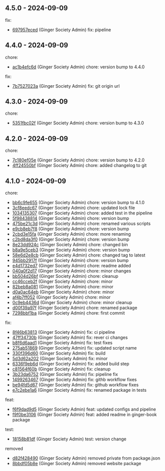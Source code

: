 ## 4.5.0 - 2024-09-09

fix:

- [697957eced](https://github.com/ginger-society/ginger-book697957eced9ee86e722527ca68b4077147fb15aa) (Ginger Society Admin) fix: pipeline

## 4.4.0 - 2024-09-09

chore:

- [ac1b4efc6d](https://github.com/ginger-society/ginger-bookac1b4efc6d5e52ed996925d7728f38f4a222f231) (Ginger Society Admin) chore: version bump to 4.4.0

fix:

- [7b7527023a](https://github.com/ginger-society/ginger-book7b7527023a49fbbff942712b3f52795b1f694fc4) (Ginger Society Admin) fix: git origin url

## 4.3.0 - 2024-09-09

chore:

- [5351fbc02f](https://github.com/ginger-society/ginger-book5351fbc02f4d0695c79a253d8570d91e25890bf4) (Ginger Society Admin) chore: version bump to 4.3.0

## 4.2.0 - 2024-09-09

chore:

- [7c180ef05e](https://github.com/ginger-society/ginger-book7c180ef05ef864a3c3d62b01f7fae598a1c853d7) (Ginger Society Admin) chore: version bump to 4.2.0
- [4ff24550bf](https://github.com/ginger-society/ginger-book4ff24550bf34a85f29e8cc7fbb11f92111e7d8aa) (Ginger Society Admin) chore: added changelog to git

## 4.1.0 - 2024-09-09

chore:

- [bb6c9fe655](https://github.com/ginger-society/ginger-bookbb6c9fe65561b7a8880fb0880d8d79bf86f15525) (Ginger Society Admin) chore: version bump to 4.1.0
- [3cf8eedc67](https://github.com/ginger-society/ginger-book3cf8eedc673656736c53bb1c125731988a5d87b6) (Ginger Society Admin) chore: updated lock file
- [1034135307](https://github.com/ginger-society/ginger-book10341353073e3dee5aa5d9fd6d14f61285dad3d9) (Ginger Society Admin) chore: added test in the pipeline
- [5f98438814](https://github.com/ginger-society/ginger-book5f9843881470c006913b1c25e9ae7b1ad82c3474) (Ginger Society Admin) chore: version bump
- [475be21c3d](https://github.com/ginger-society/ginger-book475be21c3d01f5be3352685d7804dc093edd18a0) (Ginger Society Admin) chore: renamed various scripts
- [e9cb8eb7f8](https://github.com/ginger-society/ginger-booke9cb8eb7f8ae7c658d8d0003e0441e0bf10f6c9e) (Ginger Society Admin) chore: version bump
- [2cbd3e15fa](https://github.com/ginger-society/ginger-book2cbd3e15fa5f91c7870cb3c780be520b766a51f3) (Ginger Society Admin) chore: more renaming
- [c2bd8da3f0](https://github.com/ginger-society/ginger-bookc2bd8da3f0c0671ead59dbb4cf09d393364839a9) (Ginger Society Admin) chore: version bump
- [8e23dd924c](https://github.com/ginger-society/ginger-book8e23dd924c38b579df1e2421354f554b11040235) (Ginger Society Admin) chore: changed bin
- [b8a9e5ceb3](https://github.com/ginger-society/ginger-bookb8a9e5ceb3426858820e9865932968259fc5bd66) (Ginger Society Admin) chore: version bump
- [58e6d2e8cb](https://github.com/ginger-society/ginger-book58e6d2e8cbca90c37c6b278f0d1751feaef9791e) (Ginger Society Admin) chore: changed tag to latest
- [945bb2917f](https://github.com/ginger-society/ginger-book945bb2917f346b276299648bc6a61b348de1944e) (Ginger Society Admin) chore: version bump
- [e4d1732ed7](https://github.com/ginger-society/ginger-booke4d1732ed7adb6fc6e332202043e7c3230acf315) (Ginger Society Admin) chore: readme added
- [040a0f2d17](https://github.com/ginger-society/ginger-book040a0f2d17b6484dd55e906e4670f717026a066d) (Ginger Society Admin) chore: minor changes
- [bb504d26bf](https://github.com/ginger-society/ginger-bookbb504d26bf2a2cd6e5772f8d52ae4af5a971f0d7) (Ginger Society Admin) chore: cleanup
- [cc46cceb2f](https://github.com/ginger-society/ginger-bookcc46cceb2fff54c2be9f0ccb4e6ddc743e9b4ed2) (Ginger Society Admin) chore: minor
- [82beb8a081](https://github.com/ginger-society/ginger-book82beb8a0816d61b857c9d7b34c99a48985cc086c) (Ginger Society Admin) chore: minor
- [d0a0ac64eb](https://github.com/ginger-society/ginger-bookd0a0ac64ebe2fa35435136420058d4e6098a997b) (Ginger Society Admin) chore: minor
- [af4b7ff052](https://github.com/ginger-society/ginger-bookaf4b7ff052ff95d66275e8f29b8eb791b89d7074) (Ginger Society Admin) chore: minor
- [0c9eb4436d](https://github.com/ginger-society/ginger-book0c9eb4436df317eeaa2e55122a426af66f7e60a6) (Ginger Society Admin) chore: minor cleanup
- [d00f39a97f](https://github.com/ginger-society/ginger-bookd00f39a97f3f215897a915471a5e6824736548c8) (Ginger Society Admin) chore: renamed package
- [7298bbf1ba](https://github.com/ginger-society/ginger-book7298bbf1bad067723863134a916e044630428391) (Ginger Society Admin) chore: first commit

fix:

- [8f46b63813](https://github.com/ginger-society/ginger-book8f46b638133425d9bdb4bf1f2fd8c213d554f6c9) (Ginger Society Admin) fix: ci pipeline
- [47ff34730b](https://github.com/ginger-society/ginger-book47ff34730b5871f286ee2619a8e4ee4ca024a5fd) (Ginger Society Admin) fix: rever ci changes
- [b8f6d6aad1](https://github.com/ginger-society/ginger-bookb8f6d6aad1b472fd1313a5e62cee6a3bdd5a9fba) (Ginger Society Admin) fix: test fixes
- [275ab51869](https://github.com/ginger-society/ginger-book275ab51869dbdcd82b2877f768f563855e43d1a6) (Ginger Society Admin) fix: updated script name
- [330f396d60](https://github.com/ginger-society/ginger-book330f396d60162e96ab1cf4e7c3dd539a9fecf2f6) (Ginger Society Admin) fix: build
- [5d3d62a202](https://github.com/ginger-society/ginger-book5d3d62a20281032bdb816faf7bff11efac9cc517) (Ginger Society Admin) fix: minor
- [6336f9eb6d](https://github.com/ginger-society/ginger-book6336f9eb6d4d41a036e42110db7fc351b76ab291) (Ginger Society Admin) fix: added build step
- [c81564f60b](https://github.com/ginger-society/ginger-bookc81564f60b32cba1621b9e5bbc3bfac71540883e) (Ginger Society Admin) fix: cleanup
- [3b23da6752](https://github.com/ginger-society/ginger-book3b23da6752b59b8a1f689c70fb0b83af9dd8b7cc) (Ginger Society Admin) fix: pipeline fix
- [1499263467](https://github.com/ginger-society/ginger-book14992634678f556d6ef7e33b85083bc60a88229b) (Ginger Society Admin) fix: githb workflow fixes
- [be94fd5d67](https://github.com/ginger-society/ginger-bookbe94fd5d6728740fd90154d6bf09b6990a557fbd) (Ginger Society Admin) fix: github workflow fixes
- [e7c2ebe1a6](https://github.com/ginger-society/ginger-booke7c2ebe1a607f017d71d2207fee045ea6f8be48d) (Ginger Society Admin) fix: renamed package in tests

feat:

- [f6f9dad9d5](https://github.com/ginger-society/ginger-bookf6f9dad9d5f116f45ce336ba59bb562d5a6857fa) (Ginger Society Admin) feat: updated configs and pipeline
- [f9f0be3106](https://github.com/ginger-society/ginger-bookf9f0be3106a237676e6b21230f388b8dde690d58) (Ginger Society Admin) feat: added readme in ginger-book package

test:

- [18158b81df](https://github.com/ginger-society/ginger-book18158b81df5aa30d61367be397e43fa6f6743dc5) (Ginger Society Admin) test: version change

removed

- [d82f428490](https://github.com/ginger-society/ginger-bookd82f4284901978ab40e801497d7b07964e86129b) (Ginger Society Admin) removed private from package.json
- [8bbdf05b8e](https://github.com/ginger-society/ginger-book8bbdf05b8ebb9d9793e14ca84af69bc2e76fd201) (Ginger Society Admin) removed website package
